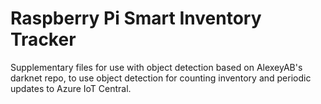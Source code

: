 # Raspberry Pi Smart Inventory Tracker
Supplementary files for use with object detection based on AlexeyAB's darknet repo, to use object detection for counting inventory and periodic updates to Azure IoT Central.

